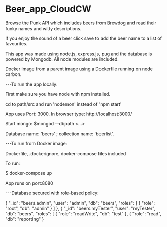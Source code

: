 # Beer_app_CloudCW

Browse the Punk API which includes beers from Brewdog and read their funky names and witty descriptions.

If you enjoy the sound of a beer click save to add the beer name to a list of favourites.

This app was made using node.js, express.js, pug and the database is powered by Mongodb. All node modules are included.

Docker image from a parent image using a Dockerfile  running on node carbon.


---To run the app locally:

First make sure you have node with npm installed.

cd to path/src and run 'nodemon'  instead of  'npm start'

App uses Port: 3000. In browser type: http://localhost:3000/

Start mongo: $mongod --dbpath <...>

Database name: 'beers' ; collection name: 'beerlist'.


---To run from Docker image:

Dockerfile, .dockerignore, docker-compose files included

To run:

$ docker-compose up

App runs on port:8080


---Database secured with role-based policy:

{
  "_id": "beers.admin",
  "user": "admin",
  "db": "beers",
  "roles": [
    {
      "role": "root",
      "db": "admin"
    }
  ]
},
{
  "_id": "beers.myTester",
  "user": "myTester",
  "db": "beers",
  "roles": [
    {
      "role": "readWrite",
      "db": "test"
    },
    {
      "role": "read",
      "db": "reporting"
    }
